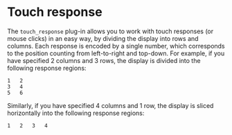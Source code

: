 # Touch response

The `touch_response` plug-in allows you to work with touch responses (or mouse clicks) in an easy way, by dividing the display into rows and columns. Each response is encoded by a single number, which corresponds to the position counting from left-to-right and top-down. For example, if you have specified 2 columns and 3 rows, the display is divided into the following response regions:

	1	2
	3	4
	5	6

Similarly, if you have specified 4 columns and 1 row, the display is sliced horizontally into the following response regions:

	1	2	3	4
